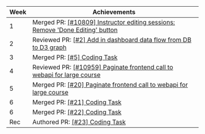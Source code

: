 Week | Achievements
---- | ------------
1 | Merged PR: [[#10809] Instructor editing sessions: Remove 'Done Editing' button](https://github.com/TEAMMATES/teammates/pull/10911)
2 | Reviewed PR: [[#2] Add in dashboard data flow from DB to D3 graph](https://github.com/TEAMMATES/teammates/pull/10911)
3 | Merged PR: [[#5] Coding Task](https://github.com/Derek-Hardy/teammates/pull/5)
4 | Reviewed PR: [[#10959] Paginate frontend call to webapi for large course](https://github.com/TEAMMATES/teammates/pull/10960)
5 | Merged PR: [[#20] Paginate frontend call to webapi for large course](https://github.com/moziliar/teammates/pull/20)
6 | Merged PR: [[#21] Coding Task](https://github.com/moziliar/teammates/pull/21)
6 | Merged PR: [[#22] Coding Task](https://github.com/moziliar/teammates/pull/22)
Rec | Authored PR: [[#23] Coding Task](https://github.com/moziliar/teammates/pull/23)